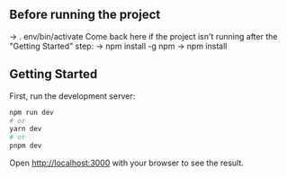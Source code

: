 ## Before running the project
-> . env/bin/activate
Come back here if the project isn't running after the "Getting Started" step:
-> npm install -g npm
-> npm install

## Getting Started

First, run the development server:

```bash
npm run dev
# or
yarn dev
# or
pnpm dev
```

Open [http://localhost:3000](http://localhost:3000) with your browser to see the result.
